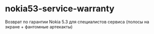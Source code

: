 # nokia53-service-warranty
Возврат по гарантии Nokia 5.3 для специалистов сервиса (полосы на экране + фантомные артекакты)
